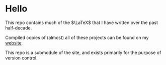 # Hello

This repo contains much of the $\LaTeX$ that I have written over the past half-decade.

Compiled copies of (almost) all of these projects can be found on my [website](https://abaj.ai).

This repo is a submodule of the site, and exists primarily for the purpose of version control.
